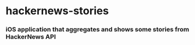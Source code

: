 # hackernews-stories

### iOS application that aggregates and shows some stories from HackerNews API
